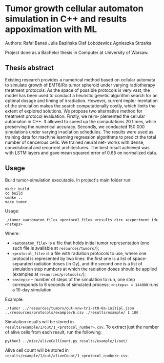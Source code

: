 # Tumor growth cellular automaton simulation in C++ and results appoximation with ML

Authors:
Rafał Banaś
Julia Bazińska
Olaf Łobożewicz
Agnieszka Strzałka

Project done as a Bachelor thesis in Computer at University of Warsaw. 

## Thesis abstract
Existing research provides a numerical method based on cellular automata to simulate growth
of EMT6/Ro tumor spheroid under varying radiotherapy treatment protocols. As the space
of possible protocols is very vast, the model has been used to conduct a heuristic genetic
algorithm search for an optimal dosage and timing of irradiation. However, current imple-
mentation of the simulation makes the search computationally costly, which limits the extent
of explored solutions.
We propose two alternative method for treatment protocol evaluation. Firstly, we reim-
plemented the cellular automaton in C++. It allowed to speed up the computations 20 times,
while preserving the numerical accuracy. Secondly, we conducted 150 000 simulations under
varying irradiation schedules. The results were used as training data for machine learning
regression algorithms to predict the total number of cencerous cells. We trained neural net-
works with dense, convolutional and recurrent architectures. The best result achieved was
with LSTM layers and gave mean squared error of 0.65 on normalized data.

## Usage
Build tumor-simulation executable. In project's main folder run:
```
mkdir build
cd build
cmake ..
make tumor
```
Usage:
```
./tumor <automaton_file> <protocol_file> <results_dir> <experiment_id> <nsteps>
```
Where:
- `<automaton_file>` is a file that holds initial tumor representation (one such
file is available at `resources/tumors/`);
- `<protocol_file>` is a file with radiation protocols to use, where one protocol
is represented by two lines: the first one is a list of space-separated radiation
doses (in Gy), and the second one is a list of simulation step numbers at which the radiation doses should
be applied (examples at `resources/protocols/`);
- `<nsteps>` – number of steps of the simulation to run, one step corresponds to 6 seconds of
simulated process; `<nsteps> = 144000` runs a 10-day simulation

Example:
```
./tumor ../resources/tumors/out-vnw-tr1-st0-0a-initial.json ../resources/protocols/example/6.csv ./results/example/ 1 100
```
Simulation results will be stored in
`results/example/1/out/1_<protocol_number>.csv`.
To extract just the number of alive cells from each result, run the following:
```
python3 ../misc/aliveCellCount.py results/example/1/out/
```
Alive cell count will be stored in
`results/example/1/out/aliveCount/1_<protocol_number>.csv`.
